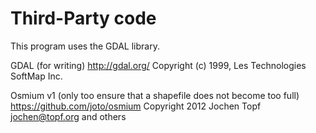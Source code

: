 Third-Party code
================

This program uses the GDAL library.

GDAL (for writing)
  http://gdal.org/
  Copyright (c) 1999,  Les Technologies SoftMap Inc.

Osmium v1 (only too ensure that a shapefile does not become too full)
  https://github.com/joto/osmium
  Copyright 2012 Jochen Topf <jochen@topf.org> and others

